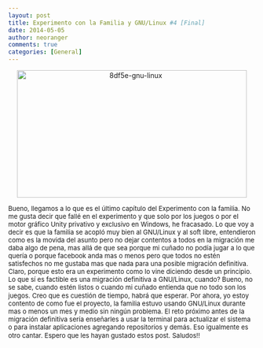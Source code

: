 ```yaml
---
layout: post
title: Experimento con la Familia y GNU/Linux #4 [Final]
date: 2014-05-05
author: neoranger
comments: true
categories: [General]
---
```

<div class="separator" style="clear:both;text-align:center;"><img class="alignnone  wp-image-2026" src="https://blogneositelinux.files.wordpress.com/2016/10/8df5e-gnu-linux.jpg" alt="8df5e-gnu-linux" width="468" height="259" /></div>

<span style="font-size:small;">Bueno, llegamos a lo que es el último capítulo del Experimento con la familia. No me gusta decir que fallé en el experimento y que solo por los juegos o por el motor gráfico Unity privativo y exclusivo en Windows, he fracasado. Lo que voy a decir es que la familia se acopló muy bien al GNU/Linux y al soft libre, entendieron como es la movida del asunto pero no dejar contentos a todos en la migración me daba algo de pena, mas allá de que sea porque mi cuñado no podía jugar a lo que quería o porque facebook anda mas o menos pero que todos no estén satisfechos no me gustaba mas que nada para una posible migración definitiva.</span>
<span style="font-size:small;">Claro, porque esto era un experimento como lo vine diciendo desde un principio. Lo que sí es factible es una migración definitiva a GNU/Linux, cuando? Bueno, no se sabe, cuando estén listos o cuando mi cuñado entienda que no todo son los juegos.</span>
<span style="font-size:small;">Creo que es cuestión de tiempo, habrá que esperar.</span>
<span style="font-size:small;">
</span><span style="font-size:small;">Por ahora, yo estoy contento de como fue el proyecto, la familia estuvo usando GNU/Linux durante mas o menos un mes y medio sin ningún problema. El reto próximo antes de la migración definitiva sería enseñarles a usar la terminal para actualizar el sistema o para instalar aplicaciones agregando repositorios y demás. Eso igualmente es otro cantar.</span>
<span style="font-size:small;">
</span><span style="font-size:small;">Espero que les hayan gustado estos post.</span>
<span style="font-size:small;">
</span><span style="font-size:small;">Saludos!!</span>
